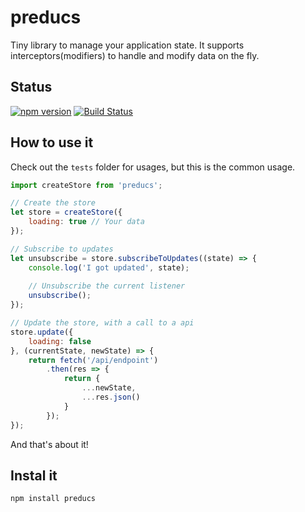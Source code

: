 # preducs

Tiny library to manage your application state. It supports interceptors(modifiers) to handle and modify data on the fly.

## Status
[![npm version](https://badge.fury.io/js/preducs.svg)](https://badge.fury.io/js/preducs) [![Build Status](https://travis-ci.org/cristianbote/preducs.svg?branch=master)](https://travis-ci.org/cristianbote/preducs)

## How to use it
Check out the `tests` folder for usages, but this is the common usage.

```javascript
import createStore from 'preducs';

// Create the store
let store = createStore({
    loading: true // Your data
});

// Subscribe to updates
let unsubscribe = store.subscribeToUpdates((state) => {
    console.log('I got updated', state);
    
    // Unsubscribe the current listener
    unsubscribe();
});

// Update the store, with a call to a api
store.update({
    loading: false
}, (currentState, newState) => {
    return fetch('/api/endpoint')
        .then(res => {
            return {
                ...newState,
                ...res.json()
            }
        });
});

```
And that's about it!

## Instal it
`npm install preducs`
